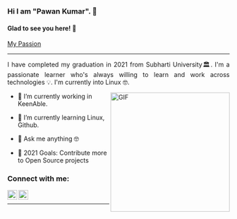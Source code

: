 
### Hi I am "Pawan Kumar". 👋

#### Glad to see you here! 🤩


[My Passion](https://github.com/pawankumar150/My.Passion.md)

<p>

---
<div style="text-align: justify"> 

I have completed my graduation in 2021 from Subharti University🏛. I'm a passionate learner who's always willing to learn and work across technologies 💡. I'm currently into Linux 🤓.

</div>

<img align="right" height="270px" alt="GIF" src="https://i.pinimg.com/originals/e4/26/70/e426702edf874b181aced1e2fa5c6cde.gif" />

- 🔭 I’m currently working in KeenAble.

- 🌱 I’m currently learning Linux, Github.

- 💬 Ask me anything 🤓

- 🥅 2021 Goals: Contribute more to Open Source projects

### Connect with me:
<div>

 [<img align="left" alt="Pawan Kumar - Facebook" width="22px" src="https://cdn.jsdelivr.net/npm/simple-icons@v3/icons/facebook.svg"/>](https://www.facebook.com/profile.php?id=100010852669221)

[<img align="left" alt="Pawan Kumar  | Instagram" width="22px" src="https://cdn.jsdelivr.net/npm/simple-icons@v3/icons/instagram.svg" />](https://www.instagram.com/smart_yboy10/?hl=en)

</div>

<br>

---
